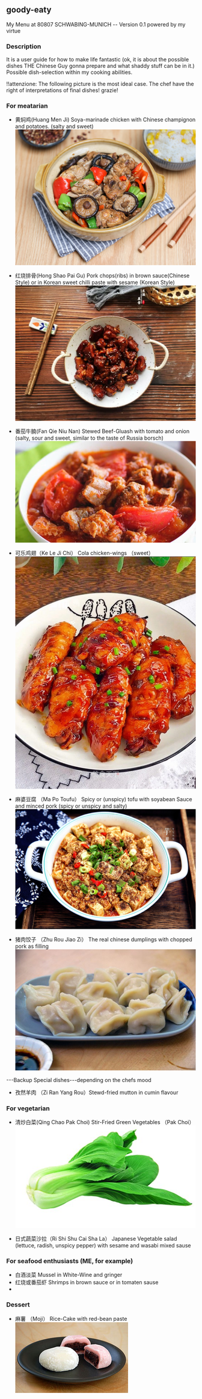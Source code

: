 ## goody-eaty
My Menu at 80807 SCHWABING-MUNICH -- Version 0.1 powered by my virtue
### Description
It is a user guide for how to make life fantastic
(ok, it is about the possible dishes THE Chinese Guy gonna prepare and what shaddy stuff can be in it.)
Possible dish-selection within my cooking abilities.

!!attenzione: The following picture is the most ideal case.  The chef have the right of interpretations of final dishes! grazie!


### For meatarian 
* 黄焖鸡(Huang Men Ji)       Soya-marinade chicken with Chinese champignon and potatoes. (salty and sweet)
![Test Image 1](Dishes/HuangMenji.jpeg)
* 红烧排骨(Hong Shao Pai Gu)  Pork chops(ribs) in brown sauce(Chinese Style) or in Korean sweet chilli paste with sesame (Korean Style)
![Test Image 2](Dishes/HongShaoPaiGu.jpeg)

* 番茄牛腩(Fan Qie Niu Nan)  Stewed Beef-Gluash with tomato and onion (salty, sour and sweet, similar to the taste of Russia borsch)
![Test Image 3](Dishes/FanQieNiuNan.jpg)

* 可乐鸡翅（Ke Le Ji Chi）    Cola chicken-wings （sweet）
![Test Image 4](Dishes/KeLeJichi.jpeg)

* 麻婆豆腐 （Ma Po Toufu）    Spicy or (unspicy) tofu with soyabean Sauce and minced pork (spicy or unspicy and salty)
![Test Image 5](Dishes/MaPoToufu.jpeg)

* 猪肉饺子 （Zhu Rou Jiao Zi） The real chinese dumplings with chopped pork as filling
![Test Image 6](Dishes/JiaoZi.jpg)

---Backup Special dishes---depending on the chefs mood
* 孜然羊肉 （Zi Ran Yang Rou）Stewd-fried mutton in cumin flavour


### For vegetarian
* 清炒白菜(Qing Chao Pak Choi) Stir-Fried Green Vegetables （Pak Choi）
![Test Image 7](Dishes/Shanghaiqing.jpg)

* 日式蔬菜沙拉（Ri Shi Shu Cai Sha La） Japanese Vegetable salad (lettuce, radish, unspicy pepper) with sesame and wasabi mixed sause 

### For seafood enthusiasts (ME, for example)
* 白酒淡菜 Mussel in White-Wine and gringer
* 红烧或番茄虾 Shrimps in brown sauce or in tomaten sause
* 

### Dessert
* 麻薯 （Moji） Rice-Cake with red-bean paste
![Test Image 8](Dishes/Moiji.jpg)
